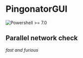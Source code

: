 # PingonatorGUI

![Powershell >= 7.0](https://img.shields.io/badge/Powershell-%3E=7.0-blue.svg)

## Parallel network check

*fast and furious*


